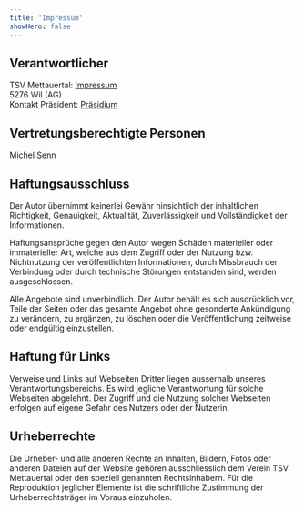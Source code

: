 ```yaml
---
title: 'Impressum'
showHero: false
---
```



Verantwortlicher
----------------

TSV Mettauertal: [Impressum](/about/impressum)  
5276 Wil (AG)  
Kontakt Präsident: [Präsidium](/contact/prasidium)  


Vertretungsberechtigte Personen
-------------------------------

Michel Senn


Haftungsausschluss
------------------

Der Autor übernimmt keinerlei Gewähr hinsichtlich der inhaltlichen
Richtigkeit, Genauigkeit, Aktualität, Zuverlässigkeit und Vollständigkeit der Informationen.

Haftungsansprüche gegen den Autor wegen Schäden materieller oder immaterieller Art,
welche aus dem Zugriff oder der Nutzung bzw. Nichtnutzung der veröffentlichten Informationen,
durch Missbrauch der Verbindung oder durch technische Störungen entstanden sind, werden ausgeschlossen.

Alle Angebote sind unverbindlich. Der Autor behält es sich ausdrücklich vor,
Teile der Seiten oder das gesamte Angebot ohne gesonderte Ankündigung zu verändern,
zu ergänzen, zu löschen oder die Veröffentlichung zeitweise oder endgültig einzustellen.


Haftung für Links
-----------------

Verweise und Links auf Webseiten Dritter liegen ausserhalb unseres Verantwortungsbereichs.
Es wird jegliche Verantwortung für solche Webseiten abgelehnt.
Der Zugriff und die Nutzung solcher Webseiten erfolgen auf eigene Gefahr des Nutzers oder der Nutzerin.


Urheberrechte
-------------

Die Urheber- und alle anderen Rechte an Inhalten, Bildern, Fotos oder anderen Dateien
auf der Website gehören ausschliesslich dem Verein TSV Mettauertal oder den speziell genannten Rechtsinhabern.
Für die Reproduktion jeglicher Elemente ist die schriftliche Zustimmung der Urheberrechtsträger im Voraus einzuholen.
